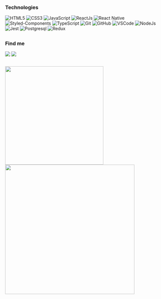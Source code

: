   
### Technologies

![HTML5](https://img.shields.io/badge/-HTML5-black?style=flat-square&logo=html5&logoColor=html5)
![CSS3](https://img.shields.io/badge/-CSS3-black?style=flat-square&logo=css3&logoColor=007ACC)
![JavaScript](https://img.shields.io/badge/-JavaScript-black?style=flat-square&logo=javascript)
![ReactJs](https://img.shields.io/badge/-React-black?style=flat-square&logo=react)
![React Native](https://img.shields.io/badge/React_Native-black?style=flat-square&logo=react)
![Styled-Components](https://img.shields.io/badge/Styled--Components-black?style=flat-square&logo=styled-components)
![TypeScript](https://img.shields.io/badge/-TypeScript-black?style=flat-square&logo=typescript)
![Git](https://img.shields.io/badge/-Git-black?style=flat-square&logo=git)
![GitHub](https://img.shields.io/badge/-GitHub-black?style=flat-square&logo=github)
![VSCode](https://img.shields.io/badge/-VSCode-black?style=flat-square&logo=visual-studio-code&logoColor=blue)
![NodeJs](https://img.shields.io/badge/Node.js-black?style=flat-square&logo=node.js&logoColor=43853D)
![Jest](https://img.shields.io/badge/Jest-black?style=flat-square&logo=Jest&logoColor=AD1860)
![Postgresql](https://img.shields.io/badge/PostgreSQL-black?style=flat-square&logo=postgresql&logoColor=699eca)
![Redux](https://img.shields.io/badge/Redux-black?styleflat-square&logo==redux&logoColor=593D88)


  ##    

### Find me
<div> 
  <a href="https://www.linkedin.com/in/lucaslimax" target="_blank"><img src="https://img.shields.io/badge/-LINKEDIN-black?style=flat-square&logo=linkedin&logoColor=blue" target="_blank"></a> 
  <a href="https://instagram.com/lucaslimarm" target="_blank"><img src="https://img.shields.io/badge/-INSTAGRAM-black?style=flat-square&logo=instagram" target="_blank"></a>
</div>

 ##   

<div align="left">
 <a href="https://github.com/lucaslimadev">
  <img width="319"src="https://github-readme-stats.vercel.app/api/top-langs/?username=lucaslimadev&layout=compact&langs_count=7&theme=midnight-purple"/>
  <img width="420"src="https://github-readme-stats.vercel.app/api?username=lucaslimadev&show_icons=true&theme=midnight-purple&include_all_commits=true&count_private=true"/>
</div>
